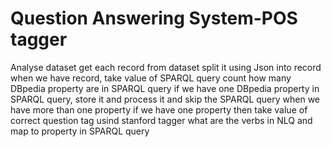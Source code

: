 # Question Answering System-POS tagger
Analyse dataset
get each record from dataset
split it using Json into record
when we have record, take value of SPARQL query
count how many DBpedia property are in SPARQL query 
if we have one DBpedia property in SPARQL query, store it and process it and skip the SPARQL query when we have more than one property
if we have one property then take value of correct question tag usind stanford tagger
what are the verbs in NLQ and map to property in SPARQL query

